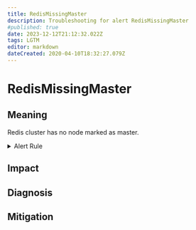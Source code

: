 ```yaml
---
title: RedisMissingMaster
description: Troubleshooting for alert RedisMissingMaster
#published: true
date: 2023-12-12T21:12:32.022Z
tags: LGTM
editor: markdown
dateCreated: 2020-04-10T18:32:27.079Z
---
```


# RedisMissingMaster

## Meaning
[//]: # "Short paragraph that explains what the alert means"
Redis cluster has no node marked as master.

<details>
  <summary>Alert Rule</summary>

  ```yaml
alert: RedisMissingMaster
expr: (count(redis_instance_info{role="master"}) or vector(0)) < 1
for: 0m
labels:
    severity: critical
annotations:
    summary: Redis missing master (instance {{ $labels.instance }})
    description: |-
        Redis cluster has no node marked as master.
          VALUE = {{ $value }}
          LABELS = {{ $labels }}
    runbook: https://github.com/srerun/prometheus-alerts/content/runbooks/RedisMissingMaster

  ```
</details>


## Impact
[//]: # "What could / will happen if the alert is not addressed"



## Diagnosis
[//]: # "Steps to take to identify the cause of the problem"



## Mitigation
[//]: # "The steps necessary to resolve the alert"
